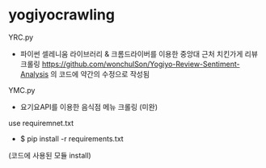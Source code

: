# yogiyocrawling

YRC.py 
  - 파이썬 셀레니움 라이브러리 & 크롬드라이버를 이용한 중앙대 근처 치킨가게 리뷰 크롤링
    https://github.com/wonchulSon/Yogiyo-Review-Sentiment-Analysis 의 코드에 약간의 수정으로 작성됨
  
YMC.py
  - 요기요API를 이용한 음식점 메뉴 크롤링 (미완)
  
use requiremnet.txt

  - $ pip install -r requirements.txt
  
  (코드에 사용된 모듈 install)
